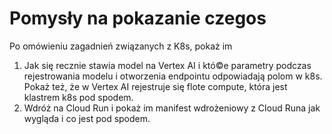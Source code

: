 # Pomysły na pokazanie czegos

Po omówieniu zagadnień związanych z K8s, pokaż im

1. Jak się recznie stawia model na Vertex AI i któ©e parametry podczas rejestrowania modelu i otworzenia endpointu odpowiadają polom w k8s. Pokaż też, że w Vertex AI rejestruje się flote compute, która jest klastrem k8s pod spodem.
3. Wdróż na Cloud Run i pokaż im manifest wdrożeniowy z Cloud Runa jak wygląda i co jest pod spodem. 